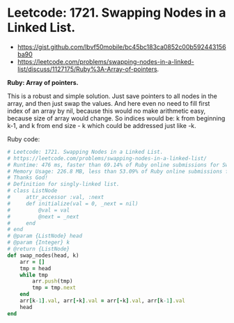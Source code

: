 # Leetcode: 1721. Swapping Nodes in a Linked List.

- https://gist.github.com/lbvf50mobile/bc45bc183ca0852c00b592443156ba90
- https://leetcode.com/problems/swapping-nodes-in-a-linked-list/discuss/1127175/Ruby%3A-Array-of-pointers.


**Ruby: Array of pointers.**

This is a robust and simple solution. Just save pointers to all nodes in the array, and then just swap the values. And here even no need to fill first index of an array by nil, because this would no make arithmetic easy, because size of array would change. So indices would be: k from beginning k-1, and k from end size - k which could be addressed just like -k.

Ruby code:
```Ruby
# Leetcode: 1721. Swapping Nodes in a Linked List.
# https://leetcode.com/problems/swapping-nodes-in-a-linked-list/
# Runtime: 476 ms, faster than 69.14% of Ruby online submissions for Swapping Nodes in a Linked List.
# Memory Usage: 226.8 MB, less than 53.09% of Ruby online submissions for Swapping Nodes in a Linked List.
# Thanks God!
# Definition for singly-linked list.
# class ListNode
#     attr_accessor :val, :next
#     def initialize(val = 0, _next = nil)
#         @val = val
#         @next = _next
#     end
# end
# @param {ListNode} head
# @param {Integer} k
# @return {ListNode}
def swap_nodes(head, k)
    arr = []
    tmp = head
    while tmp
        arr.push(tmp)
        tmp = tmp.next
    end
    arr[k-1].val, arr[-k].val = arr[-k].val, arr[k-1].val 
    head
end
```